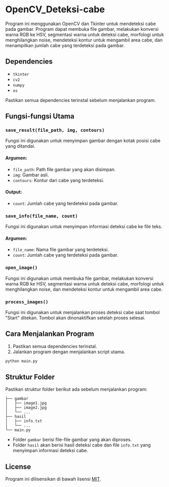 # OpenCV_Deteksi-cabe

Program ini menggunakan OpenCV dan Tkinter untuk mendeteksi cabe pada gambar. Program dapat membuka file gambar, melakukan konversi warna RGB ke HSV, segmentasi warna untuk deteksi cabe, morfologi untuk menghilangkan noise, mendeteksi kontur untuk mengambil area cabe, dan menampilkan jumlah cabe yang terdeteksi pada gambar.

## Dependencies
- `tkinter`
- `cv2`
- `numpy`
- `os`

Pastikan semua dependencies terinstal sebelum menjalankan program.

## Fungsi-fungsi Utama

### `save_result(file_path, img, contours)`

Fungsi ini digunakan untuk menyimpan gambar dengan kotak posisi cabe yang ditandai.

#### Argumen:
- `file_path`: Path file gambar yang akan disimpan.
- `img`: Gambar asli.
- `contours`: Kontur dari cabe yang terdeteksi.

#### Output:
- `count`: Jumlah cabe yang terdeteksi pada gambar.

### `save_info(file_name, count)`

Fungsi ini digunakan untuk menyimpan informasi deteksi cabe ke file teks.

#### Argumen:
- `file_name`: Nama file gambar yang terdeteksi.
- `count`: Jumlah cabe yang terdeteksi pada gambar.

### `open_image()`

Fungsi ini digunakan untuk membuka file gambar, melakukan konversi warna RGB ke HSV, segmentasi warna untuk deteksi cabe, morfologi untuk menghilangkan noise, dan mendeteksi kontur untuk mengambil area cabe.

### `process_images()`

Fungsi ini digunakan untuk menjalankan proses deteksi cabe saat tombol "Start" ditekan. Tombol akan dinonaktifkan setelah proses selesai.

## Cara Menjalankan Program

1. Pastikan semua dependencies terinstal.
2. Jalankan program dengan menjalankan script utama.

```bash
python main.py
```


## Struktur Folder

Pastikan struktur folder berikut ada sebelum menjalankan program:

```
├── gambar
│   ├── image1.jpg
│   ├── image2.jpg
│   └── ...
├── hasil
│   ├── info.txt
│   └── ...
└── main.py
```

- Folder `gambar` berisi file-file gambar yang akan diproses.
- Folder `hasil` akan berisi hasil deteksi cabe dan file `info.txt` yang menyimpan informasi deteksi cabe.

## License

Program ini dilisensikan di bawah lisensi [MIT](LICENSE).
```
